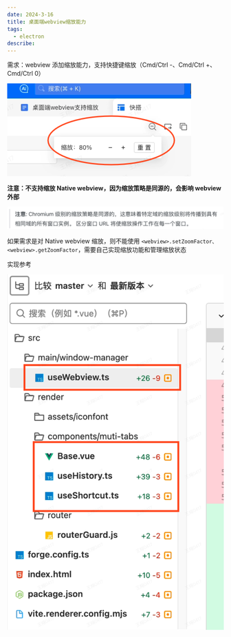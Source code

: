 ```yaml
---
date: 2024-3-16
title: 桌面端webview缩放能力
tags:
  - electron
describe:
---
```


需求：webview 添加缩放能力，支持快捷键缩放（Cmd/Ctrl -、Cmd/Ctrl +、Cmd/Ctrl 0）

![electron-webview-zoom](./images/electron-webview-zoom.png)

**注意：不支持缩放 Native webview，因为缩放策略是同源的，会影响 webview 外部**

![electron-webview-zoom1](./images/electron-webview-zoom1.png)

如果需求是对 Native webview 缩放，则不能使用 `<webview>.setZoomFactor、<webview>.getZoomFactor`，需要自己实现缩放功能和管理缩放状态

实现参考

![electron-webview-zoom2](./images/electron-webview-zoom2.png)
